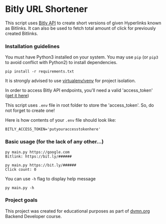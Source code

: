 # Bitly URL Shortener


This script uses [Bitly API](https://bitly.com) to create short versions of given Hyperlinks known as Bitlinks. It can also be used to fetch total amount of click for previously created Bitlinks.


### Installation guidelines


You must have Python3 installed on your system.
You may use `pip` (or `pip3` to avoid conflict with Python2) to install dependencies.
```
pip install -r requirements.txt
```
It is strongly advised to use [virtualenv/venv](https://docs.python.org/3/library/venv.html) for project isolation.

In order to access Bitly API endpoints, you'll need a valid 'access_token' ([get it here](https://app.bitly.com/settings/api/))

This script uses `.env` file in root folder to store the 'access_token'. So, do not forget to create one!

Here is how contents of your `.env` file should look like:
```
BITLY_ACCESS_TOKEN='putyouraccesstokenhere'
```


### Basic usage (for the lack of any other...)

```
py main.py https://google.com
Bitlink: https://bit.ly/######

py main.py https://bit.ly/######
Click count: 0
```
You can use `-h` flag to display help message
```
py main.py -h
```

### Project goals

This project was created for educational purposes as part of [dvmn.org](https://dvmn.org/) Backend Developer course.
